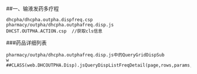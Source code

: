 ##一、输液发药多疗程

	dhcpha/dhcpha.outpha.dispfreq.csp
	pharmacy/outpha/dhcpha.outphafreq.disp.js
	DHCST.OUTPHA.ACTION.csp  //获取cls信息


###药品详细列表

	pharmacy/outpha/dhcpha.outphafreq.disp.js中的QueryGridDispSub
	w ##CLASS(web.DHCOUTPHA.Disp).jsQueryDispListFreqDetail(page,rows,params,style) 




